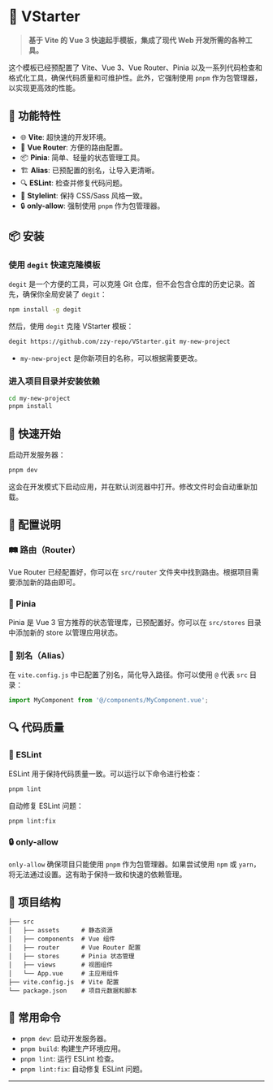 # 🚀 VStarter

> **基于 Vite 的 Vue 3 快速起手模板，集成了现代 Web 开发所需的各种工具。**

这个模板已经预配置了 Vite、Vue 3、Vue Router、Pinia 以及一系列代码检查和格式化工具，确保代码质量和可维护性。此外，它强制使用 `pnpm` 作为包管理器，以实现更高效的性能。

## 📝 功能特性

- 🌐 **Vite**: 超快速的开发环境。
- 🚦 **Vue Router**: 方便的路由配置。
- 📦 **Pinia**: 简单、轻量的状态管理工具。
- 🏗️ **Alias**: 已预配置的别名，让导入更清晰。
- 🔍 **ESLint**: 检查并修复代码问题。
- 💅 **Stylelint**: 保持 CSS/Sass 风格一致。
- 🔒 **only-allow**: 强制使用 `pnpm` 作为包管理器。

## 📦 安装

### 使用 `degit` 快速克隆模板

`degit` 是一个方便的工具，可以克隆 Git 仓库，但不会包含仓库的历史记录。首先，确保你全局安装了 `degit`：

```bash
npm install -g degit
```

然后，使用 `degit` 克隆 VStarter 模板：

```bash
degit https://github.com/zzy-repo/VStarter.git my-new-project
```

- `my-new-project` 是你新项目的名称，可以根据需要更改。

### 进入项目目录并安装依赖

```bash
cd my-new-project
pnpm install
```

## 🚀 快速开始

启动开发服务器：

```bash
pnpm dev
```

这会在开发模式下启动应用，并在默认浏览器中打开。修改文件时会自动重新加载。

## 🔧 配置说明

### 🛤️ 路由（Router）
Vue Router 已经配置好，你可以在 `src/router` 文件夹中找到路由。根据项目需要添加新的路由即可。

### 🛒 Pinia
Pinia 是 Vue 3 官方推荐的状态管理库，已预配置好。你可以在 `src/stores` 目录中添加新的 store 以管理应用状态。

### 📁 别名（Alias）
在 `vite.config.js` 中已配置了别名，简化导入路径。你可以使用 `@` 代表 `src` 目录：

```javascript
import MyComponent from '@/components/MyComponent.vue';
```

## 🔍 代码质量

### 🧹 ESLint
ESLint 用于保持代码质量一致。可以运行以下命令进行检查：

```bash
pnpm lint
```

自动修复 ESLint 问题：

```bash
pnpm lint:fix
```

### 🔒 only-allow
`only-allow` 确保项目只能使用 `pnpm` 作为包管理器。如果尝试使用 `npm` 或 `yarn`，将无法通过设置。这有助于保持一致和快速的依赖管理。

## 📁 项目结构

```
├── src
│   ├── assets      # 静态资源
│   ├── components  # Vue 组件
│   ├── router      # Vue Router 配置
│   ├── stores      # Pinia 状态管理
│   ├── views       # 视图组件
│   └── App.vue     # 主应用组件
├── vite.config.js  # Vite 配置
└── package.json    # 项目元数据和脚本
```

## 🚀 常用命令

- `pnpm dev`: 启动开发服务器。
- `pnpm build`: 构建生产环境应用。
- `pnpm lint`: 运行 ESLint 检查。
- `pnpm lint:fix`: 自动修复 ESLint 问题。

---
